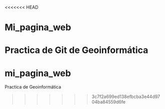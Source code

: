 <<<<<<< HEAD
# Mi_pagina_web
Practica de Git de Geoinformática
=======
# mi_pagina_web
Practica de Geoinformática
>>>>>>> 3c7f2a699ed138efbcba3e44d9704ba84559d6fe
